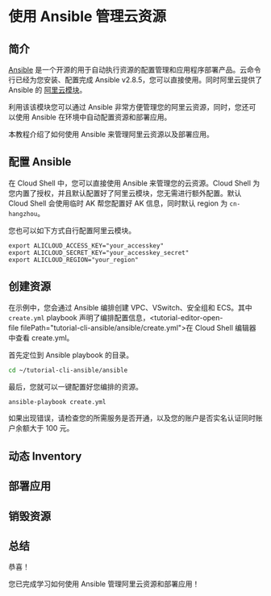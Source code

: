 # 使用 Ansible 管理云资源

## 简介

[Ansible](https://www.ansible.com) 是一个开源的用于自动执行资源的配置管理和应用程序部署产品。云命令行已经为您安装、配置完成 Ansible v2.8.5，您可以直接使用。同时阿里云提供了 Ansible 的 [阿里云模块](https://github.com/alibaba/ansible-provider)。

利用该该模块您可以通过 Ansible 非常方便管理您的阿里云资源，同时，您还可以使用 Ansible 在环境中自动配置资源和部署应用。

本教程介绍了如何使用 Ansible 来管理阿里云资源以及部署应用。

<tutorial-nav></tutorial-nav>

## 配置 Ansible

在 Cloud Shell 中，您可以直接使用 Ansible 来管理您的云资源。Cloud Shell 为您内置了授权，并且默认配置好了阿里云模块，您无需进行额外配置。默认 Cloud Shell 会使用临时 AK 帮您配置好 AK 信息，同时默认 region 为 `cn-hangzhou`。

您也可以如下方式自行配置阿里云模块。

```
export ALICLOUD_ACCESS_KEY="your_accesskey"
export ALICLOUD_SECRET_KEY="your_accesskey_secret"
export ALICLOUD_REGION="your_region"
```

## 创建资源

在示例中，您会通过 Ansible 编排创建 VPC、VSwitch、安全组和 ECS。其中 `create.yml` playbook 声明了编排配置信息，<tutorial-editor-open-file filePath="tutorial-cli-ansible/ansible/create.yml">在 Cloud Shell 编辑器中查看 create.yml</tutorial-editor-open-file>。

首先定位到 Ansible playbook 的目录。

```bash
cd ~/tutorial-cli-ansible/ansible
```

最后，您就可以一键配置好您编排的资源。

```bash
ansible-playbook create.yml
```

如果出现错误，请检查您的所需服务是否开通，以及您的账户是否实名认证同时账户余额大于 100 元。

## 动态 Inventory

## 部署应用

## 销毁资源

## 总结

恭喜！

您已完成学习如何使用 Ansible 管理阿里云资源和部署应用！